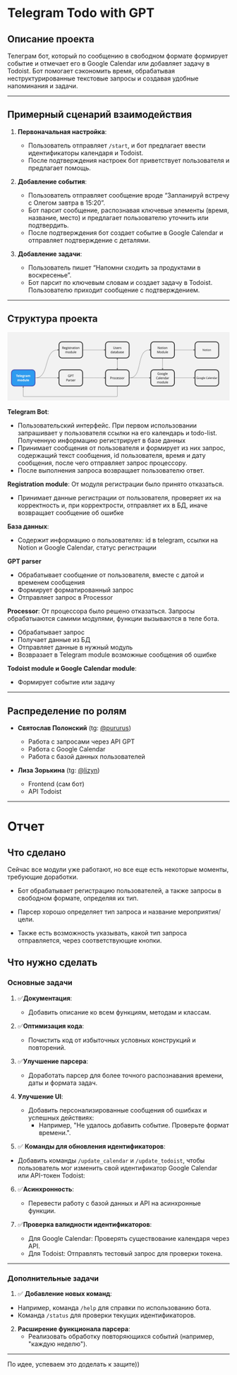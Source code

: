 # Telegram Todo with GPT

## Описание проекта

Телеграм бот, который по сообщению в свободном формате формирует событие и отмечает его в Google Calendar или добавляет задачу в Todoist. Бот помогает сэкономить время, обрабатывая неструктурированные текстовые запросы и создавая удобные напоминания и задачи.

---

## Примерный сценарий взаимодействия

1. **Первоначальная настройка**:
   - Пользователь отправляет `/start`, и бот предлагает ввести идентификаторы календаря и Todoist.
   - После подтверждения настроек бот приветствует пользователя и предлагает помощь.

2. **Добавление события**:
   - Пользователь отправляет сообщение вроде “Запланируй встречу с Олегом завтра в 15:20”.
   - Бот парсит сообщение, распознавая ключевые элементы (время, название, место) и предлагает пользователю уточнить или подтвердить.
   - После подтверждения бот создает событие в Google Calendar и отправляет подтверждение с деталями.

3. **Добавление задачи**:
   - Пользователь пишет “Напомни сходить за продуктами в воскресенье”.
   - Бот парсит по ключевым словам и создает задачу в Todoist. Пользователю приходит сообщение с подтверждением.

---

## Структура проекта

![image](https://github.com/pururus/telegram-todo-with-gpt/blob/main/Todo-with-gpt_structure.jpg)

**Telegram Bot**: 
   - Пользовательский интерфейс. При первом использовании запрашивает у пользователя ссылки на его календарь и todo-list. Полученную информацию регистрирует в базе данных
   - Принимает сообщения от пользователя и формирует из них запрос, содержащий текст сообщения, id пользователя, время и дату сообщения, после чего отправляет запрос процессору.
   - После выполнения запроса возвращает пользователю ответ.

**Registration module**: От модуля регистрации было принято отказаться.
   - Принимает данные регистрации от пользователя, проверяет их на корректность и, при корректрости, отправляет их в БД, иначе возвращает сообщение об ошибке

**База данных**:
   - Содержит информацию о пользователях: id в telegram, ссылки на Notion и Google Calendar, статус регистрации

**GPT parser**
   - Обрабатывает сообщение от пользователя, вместе с датой и временем сообщения
   - Формирует форматированный запрос
   - Отправляет запрос в Processor

**Processor**:
От процессора было решено отказаться. Запросы обрабатыаются самими модулями, функции вызываются в теле бота.
   - Обрабатывает запрос
   - Получает данные из БД
   - Отправляет данные в нужный модуль
   - Возвразает в Telegram module возможные сообщения об ошибке

**Todoist module и Google Calendar module**:
   - Формирует событие или задачу

---

## Распределение по ролям

- **Святослав Полонский** (tg: [@pururus](https://t.me/pururus))
  - Работа с запросами через API GPT
  - Работа с Google Calendar
  - Работа с базой данных пользователей

- **Лиза Зорькина** (tg: [@lizyn](https://t.me/lizyn))
  - Frontend (сам бот)
  - API Todoist

---

# Отчет

## Что сделано

Сейчас все модули уже работают, но все еще есть некоторые моменты, требующие доработки.

- Бот обрабатывает регистрацию пользователей, а также запросы в свободном формате, определяя их тип.

- Парсер хорошо определяет тип запроса и название мероприятия/цели.
 
- Также есть возможность указывать, какой тип запроса отправляется, через соответствующие кнопки.

## Что нужно сделать

### Основные задачи

1. ✅**Документация**:
   - Добавить описание ко всем функциям, методам и классам.

2. ✅**Оптимизация кода**:
   - Почистить код от избыточных условных конструкций и повторений.

3. ✅**Улучшение парсера**:
   - Доработать парсер для более точного распознавания времени, даты и формата задач.

4. **Улучшение UI**:
   - Добавить персонализированные сообщения об ошибках и успешных действиях:
     - Например, "Не удалось добавить событие. Проверьте формат времени.".
  
5.  ✅ **Команды для обновления идентификаторов**:
   - Добавить команды `/update_calendar` и `/update_todoist`, чтобы пользователь мог изменить свой идентификатор Google Calendar или API-токен Todoist:

6. ✅**Асинхронность**:
   - Перевести работу с базой данных и API на асинхронные функции.

7. ✅**Проверка валидности идентификаторов**:
   - Для Google Calendar: Проверять существование календаря через API.
   - Для Todoist: Отправлять тестовый запрос для проверки токена.

---

### Дополнительные задачи

1.  ✅ **Добавление новых команд**:
   - Например, команда `/help` для справки по использованию бота.
   - Команда `/status` для проверки текущих идентификаторов.

2. **Расширение функционала парсера**:
   - Реализовать обработку повторяющихся событий (например, "каждую неделю").

---


По идее, успеваем это доделать к защите))

